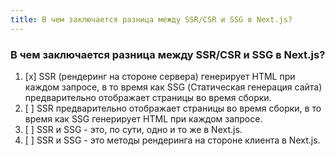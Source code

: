 ```yaml
---
title: В чем заключается разница между SSR/CSR и SSG в Next.js?
---
```


### В чем заключается разница между SSR/CSR и SSG в Next.js?

1. [x] SSR (рендеринг на стороне сервера) генерирует HTML при каждом запросе, в то время как SSG (Статическая генерация сайта) предварительно отображает страницы во время сборки.
2. [ ] SSR предварительно отображает страницы во время сборки, в то время как SSG генерирует HTML при каждом запросе.
3. [ ] SSR и SSG - это, по сути, одно и то же в Next.js.
4. [ ] SSR и SSG - это методы рендеринга на стороне клиента в Next.js.
